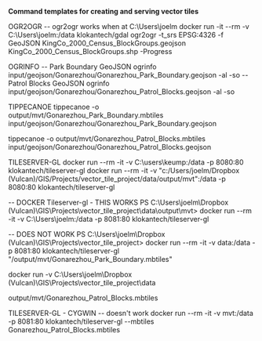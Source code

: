 **Command templates for creating and serving vector tiles**

OGR2OGR
-- ogr2ogr works when at C:\Users\joelm
docker run -it --rm -v C:\Users\joelm:/data klokantech/gdal ogr2ogr -t_srs EPSG:4326 -f GeoJSON KingCo_2000_Census_BlockGroups.geojson KingCo_2000_Census_BlockGroups.shp -Progress

OGRINFO
-- Park Boundary GeoJSON
ogrinfo input/geojson/Gonarezhou/Gonarezhou_Park_Boundary.geojson -al -so
-- Patrol Blocks GeoJSON
ogrinfo input/geojson/Gonarezhou/Gonarezhou_Patrol_Blocks.geojson -al -so

TIPPECANOE
tippecanoe -o output/mvt/Gonarezhou_Park_Boundary.mbtiles input/geojson/Gonarezhou/Gonarezhou_Park_Boundary.geojson

tippecanoe -o output/mvt/Gonarezhou_Patrol_Blocks.mbtiles input/geojson/Gonarezhou/Gonarezhou_Patrol_Blocks.geojson


TILESERVER-GL
docker run --rm -it -v C:\users\keump:/data -p 8080:80 klokantech/tileserver-gl
docker run --rm -it -v "c:/Users/joelm/Dropbox (Vulcan)/GIS/Projects/vector_tile_project/data/output/mvt":/data -p 8080:80 klokantech/tileserver-gl


-- DOCKER Tileserver-gl - THIS WORKS
PS C:\Users\joelm\Dropbox (Vulcan)\GIS\Projects\vector_tile_project\data\output\mvt>
docker run --rm -it -v C:\Users\joelm:/data -p 8081:80 klokantech/tileserver-gl

-- DOES NOT WORK
PS C:\Users\joelm\Dropbox (Vulcan)\GIS\Projects\vector_tile_project>
docker run --rm -it -v data:/data -p 8081:80 klokantech/tileserver-gl "/output/mvt/Gonarezhou_Park_Boundary.mbtiles"

docker run -v C:\Users\joelm\Dropbox (Vulcan)\GIS\Projects\vector_tile_project\data

output/mvt/Gonarezhou_Patrol_Blocks.mbtiles


TILESERVER-GL - CYGWIN
-- doesn't work
docker run --rm -it -v mvt:/data -p 8081:80 klokantech/tileserver-gl --mbtiles Gonarezhou_Patrol_Blocks.mbtiles
